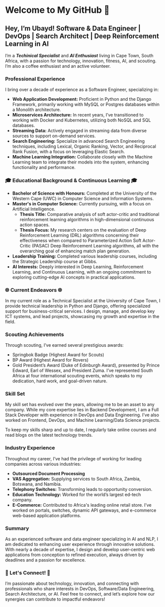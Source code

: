 # Welcome to My GitHub 👋

## **Hey, I’m Ubayd!** Software & Data Engineer | DevOps | Search Architect | Deep Reinforcement Learning in AI

I’m a _**Techinical Specialist**_ and _**AI Enthusiast**_ living in Cape Town, South Africa, with a passion for technology, innovation, fitness, AI, and scouting. I’m also a coffee enthusiast and an active volunteer.

### **Professional Experience**
I bring over a decade of experience as a Software Engineer, specializing in:

* **Web Application Development:** Proficient in Python and the Django Framework, primarily working with MySQL or Postgres databases within a Monolith architecture.
* **Microservices Architecture:** In recent years, I’ve transitioned to working with Docker and Kubernetes, utilizing both NoSQL and SQL databases.
* **Streaming Data:** Actively engaged in streaming data from diverse sources to support on-demand services.
* **Search Engineering:** Specialize in advanced Search Engineering techniques, including Lexical, Organic Ranking, Vector, and Reciprocal Rank Fusion, with a focus on leveraging Elastic Search.
* **Machine Learning Integration:** Collaborate closely with the Machine Learning team to integrate their models into the system, enhancing functionality and performance.

### **🎓 Educational Background & Continuous Learning 🎓**
* **Bachelor of Science with Honours:** Completed at the University of the Western Cape (UWC) in Computer Science and Information Systems.
* **Master's in Computer Science:** Currently pursuing, with a focus on Artificial Intelligence.
  * **Thesis Title:** Comparative analysis of soft actor-critic and traditional reinforcement learning algorithms in high-dimensional continuous action spaces.
  * **Thesis Focus:** My research centers on the evaluation of Deep Reinforcement Learning (DRL) algorithms concerning their effectiveness when compared to Parameterized Action Soft Actor-Critic (PASAC) Deep Reinforcement Learning algorithms, all with the overarching goal of enhancing match plan generation.
* **Leadership Training:** Completed various leadership courses, including the Strategic Leadership course at Gibbs.
* **AI Interests:** Deeply interested in Deep Learning, Reinforcement Learning, and Continuous Learning, with an ongoing commitment to exploring cutting-edge AI concepts in practical applications.

### **🌐 Current Endeavors 🌐**
In my current role as a Technical Specialist at the University of Cape Town, I provide technical leadership in Python and Django, offering specialized support for business-critical services. I design, manage, and develop key ICT systems, and lead projects, showcasing my growth and expertise in the field.

### **Scouting Achievements**
Through scouting, I’ve earned several prestigious awards:
* Springbok Badge (Highest Award for Scouts)
* BP Award (Highest Award for Rovers)
* Gold President’s Award (Duke of Edinburgh Award), presented by Prince Edward, Earl of Wessex, and President Zuma.
I’ve represented South Africa at four international scouting events, which speaks to my dedication, hard work, and goal-driven nature.

### **Skill Set**
My skill set has evolved over the years, allowing me to be an asset to any company. While my core expertise lies in Backend Development, I am a Full Stack Developer with experience in DevOps and Data Engineering. I’ve also worked on Frontend, DevOps, and Machine Learning/Data Science projects.

To keep my skills sharp and up to date, I regularly take online courses and read blogs on the latest technology trends.

### **Industry Experience**
Throughout my career, I’ve had the privilege of working for leading companies across various industries:

* **Outsourced Document Processing**
* **VAS Aggregation:** Supplying services to South Africa, Zambia, Botswana, and Namibia.
* **Telephony Switches:** Transforming leads to opportunity conversion.
* **Education Technology:** Worked for the world’s largest ed-tech company.
* **E-Commerce:** Contributed to Africa's leading online retail store.
I’ve worked on portals, switches, dynamic API gateways, and e-commerce web-based application platforms.

### **Summary**
As an experienced software and data engineer specializing in AI and NLP, I am dedicated to enhancing user experience through innovative solutions. With nearly a decade of expertise, I design and develop user-centric web applications from conception to refined execution, always driven by deadlines and a passion for excellence.

### **🤝 Let's Connect! 🤝**
I’m passionate about technology, innovation, and connecting with professionals who share interests in DevOps, Software/Data Engineering, Search Architecture, or AI. Feel free to connect, and let’s explore how our synergies can contribute to impactful endeavors!


<!--
**ubayd-bapoo/ubayd-bapoo** is a ✨ _special_ ✨ repository because its `README.md` (this file) appears on your GitHub profile.

Here are some ideas to get you started:

- 🔭 I’m currently working on ...
- 🌱 I’m currently learning ...
- 👯 I’m looking to collaborate on ...
- 🤔 I’m looking for help with ...
- 💬 Ask me about ...
- 📫 How to reach me: ...
- 😄 Pronouns: ...
- ⚡ Fun fact: ...
-->
